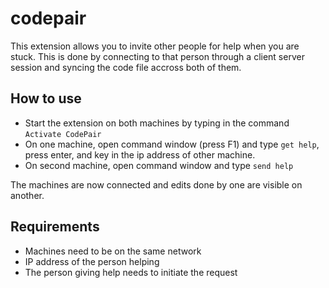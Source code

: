 # codepair 

This extension allows you to invite other people for help when you are stuck. This is done by connecting to that person through a client server session and syncing the code file accross both of them.

## How to use
* Start the extension on both machines by typing in the command `Activate CodePair`
* On one machine, open command window (press F1) and type `get help`, press enter, and key in the ip address of other machine.
* On second machine, open command window and type `send help`

The machines are now connected and edits done by one are visible on another.

## Requirements

* Machines need to be on the same network
* IP address of the person helping
* The person giving help needs to initiate the request
